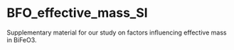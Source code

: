 # BFO_effective_mass_SI
Supplementary material for our study on factors influencing effective mass in BiFeO3.
